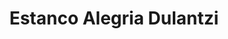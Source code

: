---
title: "Estanco Alegria Dulantzi"
url: /alegria-dulantzi/estanco-alegria-dulantzi/
shop: Tabak
---